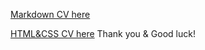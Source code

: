 [Markdown CV here](https://mirontlucky.github.io/rsschool-cv/cv)

[HTML&CSS CV here](https://mirontlucky.github.io/rsschool-cv/)
Thank you & Good luck!
